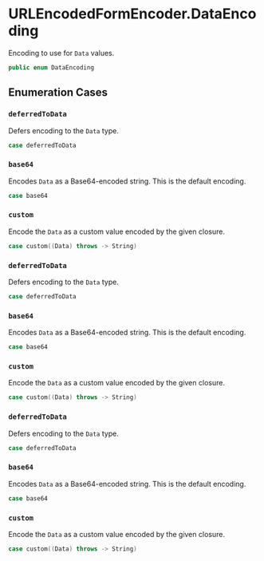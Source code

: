 # URLEncodedFormEncoder.DataEncoding

Encoding to use for `Data` values.

``` swift
public enum DataEncoding 
```

## Enumeration Cases

### `deferredToData`

Defers encoding to the `Data` type.

``` swift
case deferredToData
```

### `base64`

Encodes `Data` as a Base64-encoded string. This is the default encoding.

``` swift
case base64
```

### `custom`

Encode the `Data` as a custom value encoded by the given closure.

``` swift
case custom((Data) throws -> String)
```

### `deferredToData`

Defers encoding to the `Data` type.

``` swift
case deferredToData
```

### `base64`

Encodes `Data` as a Base64-encoded string. This is the default encoding.

``` swift
case base64
```

### `custom`

Encode the `Data` as a custom value encoded by the given closure.

``` swift
case custom((Data) throws -> String)
```

### `deferredToData`

Defers encoding to the `Data` type.

``` swift
case deferredToData
```

### `base64`

Encodes `Data` as a Base64-encoded string. This is the default encoding.

``` swift
case base64
```

### `custom`

Encode the `Data` as a custom value encoded by the given closure.

``` swift
case custom((Data) throws -> String)
```
